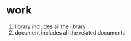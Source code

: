 work
====

1. library
    includes all the library
2. document
    includes all the related documents
